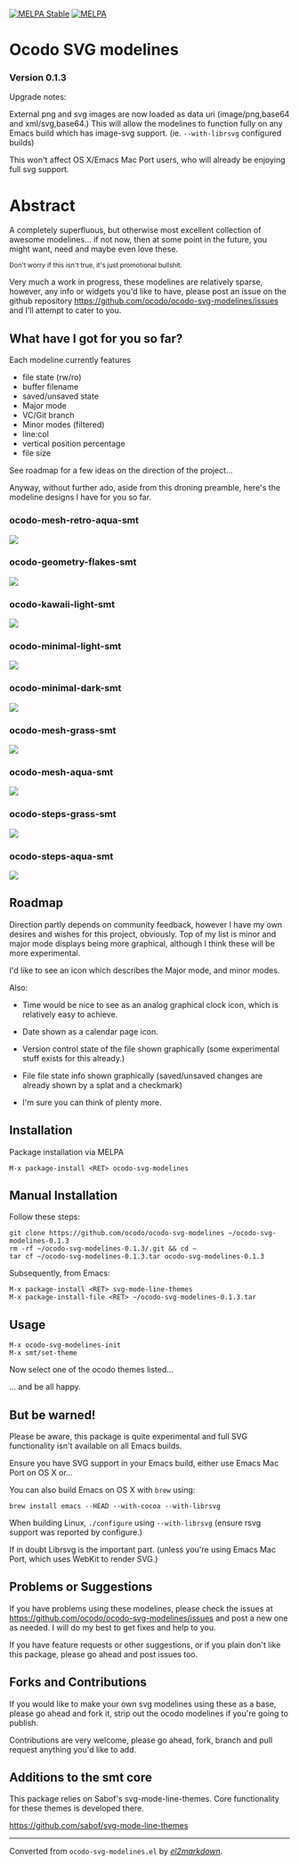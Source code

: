 [![MELPA Stable](http://stable.melpa.org/packages/ocodo-svg-modelines-badge.svg)](http://stable.melpa.org/#/ocodo-svg-modelines) [![MELPA](http://melpa.org/packages/ocodo-svg-modelines-badge.svg)](http://melpa.org/#/ocodo-svg-modelines)

# Ocodo SVG modelines

### Version 0.1.3

Upgrade notes:

External png and svg images are now loaded as data uri
(image/png,base64 and xml/svg,base64.) This will allow the modelines to
function fully on any Emacs build which has image-svg
support. (ie. `--with-librsvg` configured builds)

This won't affect OS X/Emacs Mac Port users, who will already be
enjoying full svg support.

# Abstract

A completely superfluous, but otherwise most excellent collection
of awesome modelines... if not now, then at some point in the
future, you might want, need and maybe even love these.

<sub>Don't worry if this isn't true, it's just promotional bullshit.</sub>

Very much a work in progress, these modelines are relatively
sparse, however, any info or widgets you'd like to have, please
post an issue on the github repository
https://github.com/ocodo/ocodo-svg-modelines/issues and I'll
attempt to cater to you.

## What have I got for you so far?

Each modeline currently features

- file state (rw/ro)
- buffer filename
- saved/unsaved state
- Major mode
- VC/Git branch
- Minor modes (filtered)
- line:col
- vertical position percentage
- file size

See roadmap for a few ideas on the direction of the project...

Anyway, without further ado, aside from this droning preamble, here's the
modeline designs I have for you so far.

### ocodo-mesh-retro-aqua-smt

![](screenshots/ocodo-mesh-retro-aqua-smt.png)

### ocodo-geometry-flakes-smt

![](screenshots/ocodo-geometry-flakes-smt.png)

### ocodo-kawaii-light-smt

![](screenshots/ocodo-kawaii-light-smt.png)

### ocodo-minimal-light-smt

![](screenshots/ocodo-minimal-light-smt.png)

### ocodo-minimal-dark-smt

![](screenshots/ocodo-minimal-dark-smt.png)

### ocodo-mesh-grass-smt

![](screenshots/ocodo-mesh-grass-smt.png)

### ocodo-mesh-aqua-smt

![](screenshots/ocodo-mesh-aqua-smt.png)

### ocodo-steps-grass-smt

![](screenshots/ocodo-steps-grass-smt.png)

### ocodo-steps-aqua-smt

![](screenshots/ocodo-steps-aqua-smt.png)

## Roadmap

Direction partly depends on community feedback, however I have my own
desires and wishes for this project, obviously. Top of my list is
minor and major mode displays being more graphical, although I think
these will be more experimental.

I'd like to see an icon which describes the Major mode, and minor modes.

Also:

- Time would be nice to see as an analog graphical clock icon, which is relatively easy to achieve.

- Date shown as a calendar page icon.

- Version control state of the file shown graphically (some experimental stuff exists for this already.)

- File file state info shown graphically (saved/unsaved changes are already shown by a splat and a checkmark)

- I'm sure you can think of plenty more.

## Installation

Package installation via MELPA

    M-x package-install <RET> ocodo-svg-modelines

## Manual Installation

Follow these steps:

    git clone https://github.com/ocodo/ocodo-svg-modelines ~/ocodo-svg-modelines-0.1.3
    rm -rf ~/ocodo-svg-modelines-0.1.3/.git && cd ~
    tar cf ~/ocodo-svg-modelines-0.1.3.tar ocodo-svg-modelines-0.1.3

Subsequently, from Emacs:

    M-x package-install <RET> svg-mode-line-themes
    M-x package-install-file <RET> ~/ocodo-svg-modelines-0.1.3.tar

## Usage

    M-x ocodo-svg-modelines-init
    M-x smt/set-theme

Now select one of the ocodo themes listed...

... and be all happy.

## But be warned!

Please be aware, this package is quite experimental and full SVG
functionality isn't available on all Emacs builds.

Ensure you have SVG support in your Emacs build, either use Emacs Mac
Port on OS X or...

You can also build Emacs on OS X with `brew` using:

    brew install emacs --HEAD --with-cocoa --with-librsvg

When building Linux, `./configure` using `--with-librsvg` (ensure rsvg
support was reported by configure.)

If in doubt Librsvg is the important part. (unless you're using Emacs
Mac Port, which uses WebKit to render SVG.)

## Problems or Suggestions

If you have problems using these modelines, please check the issues at
https://github.com/ocodo/ocodo-svg-modelines/issues and post a new one
as needed.  I will do my best to get fixes and help to you.

If you have feature requests or other suggestions, or if you plain
don't like this package, please go ahead and post issues too.

## Forks and Contributions

If you would like to make your own svg modelines using these as a
base, please go ahead and fork it, strip out the ocodo modelines if
you're going to publish.

Contributions are very welcome, please go ahead, fork, branch and pull
request anything you'd like to add.

## Additions to the smt core

This package relies on Sabof's svg-mode-line-themes.  Core
functionality for these themes is developed there.

https://github.com/sabof/svg-mode-line-themes

---
Converted from `ocodo-svg-modelines.el` by [*el2markdown*](https://github.com/Lindydancer/el2markdown).
